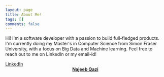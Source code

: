 ```yaml
---
layout: page
title: About Me!
tags: []
comments: false
---
```

<div>
	<p> Hi! I'm a software developer with a passion to build full-fledged products. I'm currently doing my Master's in Computer Science from Simon Fraser University, with a focus on Big Data and Machine learning. Feel free to reach out to me on LinkedIn or my email-id!
	</p>
</div>
<a href="https://www.linkedin.com/in/najeeb-qazi/" target="_blank" rel="noopener noreferrer"><i class="fa fa-fw fa-linkedin-square"></i> LinkedIn</a>
<center><a href="http://najq.github.io/"><b>Najeeb Qazi</b></a> </center>

